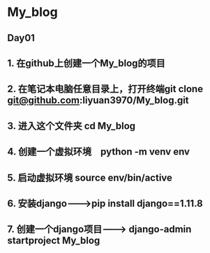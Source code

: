 # My_blog

## Day01

## 1. 在github上创建一个My_blog的项目

## 2. 在笔记本电脑任意目录上，打开终端git clone git@github.com:liyuan3970/My_blog.git

## 3. 进入这个文件夹 cd My_blog

## 4. 创建一个虚拟环境　python -m venv env

## 5. 启动虚拟环境 source env/bin/active 

## 6. 安装django--->pip install django==1.11.8

## 7. 创建一个django项目---> django-admin startproject My_blog